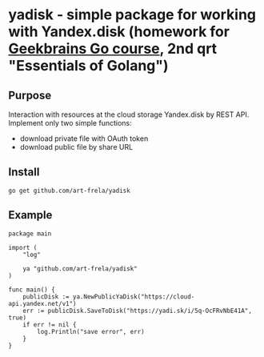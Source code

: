 # yadisk - simple package for working with Yandex.disk (homework for [Geekbrains Go course](https://geekbrains.ru/geek_university/golang), 2nd qrt "Essentials of Golang")

## Purpose

Interaction with resources at the cloud storage Yandex.disk by REST API.  
Implement only two simple functions:

- download private file with OAuth token
- download public file by share URL

## Install

`go get github.com/art-frela/yadisk`

## Example

```golang
package main

import (
	"log"

	ya "github.com/art-frela/yadisk"
)

func main() {
	publicDisk := ya.NewPublicYaDisk("https://cloud-api.yandex.net/v1")
	err := publicDisk.SaveToDisk("https://yadi.sk/i/5q-OcFRvNbE41A", true)
	if err != nil {
		log.Println("save error", err)
	}
}
```